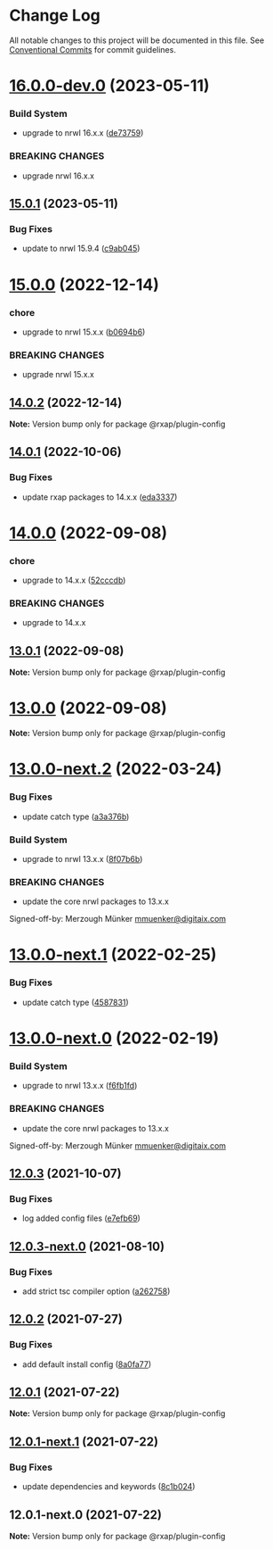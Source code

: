 # Change Log

All notable changes to this project will be documented in this file.
See [Conventional Commits](https://conventionalcommits.org) for commit guidelines.

# [16.0.0-dev.0](https://gitlab.com/rxap/schematics/compare/@rxap/plugin-config@15.0.1...@rxap/plugin-config@16.0.0-dev.0) (2023-05-11)


### Build System

* upgrade to nrwl 16.x.x ([de73759](https://gitlab.com/rxap/schematics/commit/de737599e984ce6e0dd19776ffbd04ab2c4085f3))


### BREAKING CHANGES

* upgrade nrwl 16.x.x





## [15.0.1](https://gitlab.com/rxap/schematics/compare/@rxap/plugin-config@15.0.0...@rxap/plugin-config@15.0.1) (2023-05-11)


### Bug Fixes

* update to nrwl 15.9.4 ([c9ab045](https://gitlab.com/rxap/schematics/commit/c9ab0454484162e633b789a6274d77793179df23))





# [15.0.0](https://gitlab.com/rxap/schematics/compare/@rxap/plugin-config@14.0.2...@rxap/plugin-config@15.0.0) (2022-12-14)


### chore

* upgrade to nrwl 15.x.x ([b0694b6](https://gitlab.com/rxap/schematics/commit/b0694b6550730b80fb7356f6c225787fda1ff6be))


### BREAKING CHANGES

* upgrade nrwl 15.x.x





## [14.0.2](https://gitlab.com/rxap/schematics/compare/@rxap/plugin-config@14.0.1...@rxap/plugin-config@14.0.2) (2022-12-14)

**Note:** Version bump only for package @rxap/plugin-config





## [14.0.1](https://gitlab.com/rxap/schematics/compare/@rxap/plugin-config@14.0.0...@rxap/plugin-config@14.0.1) (2022-10-06)


### Bug Fixes

* update rxap packages to 14.x.x ([eda3337](https://gitlab.com/rxap/schematics/commit/eda3337af2c477126a3d83715cdc7a955c239cb6))





# [14.0.0](https://gitlab.com/rxap/schematics/compare/@rxap/plugin-config@13.0.1...@rxap/plugin-config@14.0.0) (2022-09-08)


### chore

* upgrade to 14.x.x ([52cccdb](https://gitlab.com/rxap/schematics/commit/52cccdb066599a3c333117107a06169e5d42c604))


### BREAKING CHANGES

* upgrade to 14.x.x





## [13.0.1](https://gitlab.com/rxap/schematics/compare/@rxap/plugin-config@13.0.0...@rxap/plugin-config@13.0.1) (2022-09-08)

**Note:** Version bump only for package @rxap/plugin-config





# [13.0.0](https://gitlab.com/rxap/schematics/compare/@rxap/plugin-config@13.0.0-next.2...@rxap/plugin-config@13.0.0) (2022-09-08)

**Note:** Version bump only for package @rxap/plugin-config





# [13.0.0-next.2](https://gitlab.com/rxap/schematics/compare/@rxap/plugin-config@12.0.3...@rxap/plugin-config@13.0.0-next.2) (2022-03-24)


### Bug Fixes

* update catch type ([a3a376b](https://gitlab.com/rxap/schematics/commit/a3a376be772f10889a1f7e1afdf18895ce070d9e))


### Build System

* upgrade to nrwl 13.x.x ([8f07b6b](https://gitlab.com/rxap/schematics/commit/8f07b6b82fb82e8b70fbc82bd91a08d69cc52692))


### BREAKING CHANGES

* update the core nrwl packages to 13.x.x

Signed-off-by: Merzough Münker <mmuenker@digitaix.com>





# [13.0.0-next.1](https://gitlab.com/rxap/schematics/compare/@rxap/plugin-config@13.0.0-next.0...@rxap/plugin-config@13.0.0-next.1) (2022-02-25)


### Bug Fixes

* update catch type ([4587831](https://gitlab.com/rxap/schematics/commit/45878319c926061dc8995c568278c4ae7a903feb))





# [13.0.0-next.0](https://gitlab.com/rxap/schematics/compare/@rxap/plugin-config@12.0.3...@rxap/plugin-config@13.0.0-next.0) (2022-02-19)


### Build System

* upgrade to nrwl 13.x.x ([f6fb1fd](https://gitlab.com/rxap/schematics/commit/f6fb1fde34006136be4dadd72795d2d43207072a))


### BREAKING CHANGES

* update the core nrwl packages to 13.x.x

Signed-off-by: Merzough Münker <mmuenker@digitaix.com>





## [12.0.3](https://gitlab.com/rxap/schematics/compare/@rxap/plugin-config@12.0.3-next.0...@rxap/plugin-config@12.0.3) (2021-10-07)


### Bug Fixes

* log added config files ([e7efb69](https://gitlab.com/rxap/schematics/commit/e7efb697f69e99960bee27d053911bf76e1c610c))





## [12.0.3-next.0](https://gitlab.com/rxap/schematics/compare/@rxap/plugin-config@12.0.2...@rxap/plugin-config@12.0.3-next.0) (2021-08-10)


### Bug Fixes

* add strict tsc compiler option ([a262758](https://gitlab.com/rxap/schematics/commit/a2627582222671e58f6feaed0309d33ab13e6984))





## [12.0.2](https://gitlab.com/rxap/schematics/compare/@rxap/plugin-config@12.0.1...@rxap/plugin-config@12.0.2) (2021-07-27)


### Bug Fixes

* add default install config ([8a0fa77](https://gitlab.com/rxap/schematics/commit/8a0fa77322dc0b6a377bfa23ee655f1ca4e75cc5))





## [12.0.1](https://gitlab.com/rxap/schematics/compare/@rxap/plugin-config@12.0.1-next.1...@rxap/plugin-config@12.0.1) (2021-07-22)

**Note:** Version bump only for package @rxap/plugin-config





## [12.0.1-next.1](https://gitlab.com/rxap/schematics/compare/@rxap/plugin-config@12.0.1-next.0...@rxap/plugin-config@12.0.1-next.1) (2021-07-22)


### Bug Fixes

* update dependencies and keywords ([8c1b024](https://gitlab.com/rxap/schematics/commit/8c1b024ad79757a9dc5016b0d7ae53623fc4869c))





## 12.0.1-next.0 (2021-07-22)

**Note:** Version bump only for package @rxap/plugin-config
